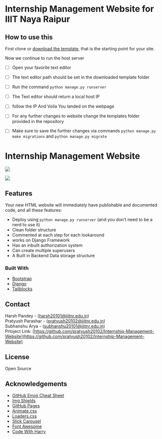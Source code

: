 # Internship Management Website for IIIT Naya Raipur

## How to use this

First clone or [download the template](git@github.com:harshp77/Internship-Website-.git), that is the starting point for your site.

Now we continue to run the host server

 - [ ] Open your favorite text editor 
 - [ ] The text editor path should be set in the downloaded template folder
 - [ ] Run the command ``` python manage.py runserver ```
 - [ ] The Text editor should return a local host IP
 - [ ] follow the IP And Voila You landed on the webpage
 - [ ] For any further changes to website change the templates folder provided in the repository
  - [ ] Make sure to save the further changes via commands ``` python manage.py make migrations ``` and ``` python manage.py migrate ```
  
  
# Internship Management Website

![](https://user-images.githubusercontent.com/76607486/122656358-73db5700-d177-11eb-9dc1-d919bd72b168.jpg)

![](https://user-images.githubusercontent.com/76607486/122656371-8a81ae00-d177-11eb-9772-fa42d0b0d6c7.jpg)
 
## Features

Your new HTML website will immediately have publishable and documented code, and all these features:

 - Deploy using `python manage.py runserver` (and you don't need to be a nerd to use it)
 - Clean folder structure
 - Commented at each step for each lookaround
 - works on Django Framework
 - Has an inbuilt authorization system
 - Can create multiple superusers
 - A Built in Backend Data storage structure
 
 ### Built With

* [Bootstrap](https://getbootstrap.com)
* [Django](https://www.djangoproject.com/)
* [Tailblocks](https://tailblocks.cc)


## Contact

Harsh Pandey - (harsh20101@iiitnr.edu.in)  
Pratyush Parashar - (pratyush20102@iiitnr.edu.in)  
Subhanshu Arya - (subhanshu20101@iiitnr.edu.in)  
Prtoject Link: [https://github.com/pratyush20102/Internship-Management-Website](https://github.com/pratyush20102/Internship-Management-Website)


## License
Open Source


## Acknowledgements
* [GitHub Emoji Cheat Sheet](https://www.webpagefx.com/tools/emoji-cheat-sheet)
* [Img Shields](https://shields.io)
* [GitHub Pages](https://pages.github.com)
* [Animate.css](https://daneden.github.io/animate.css)
* [Loaders.css](https://connoratherton.com/loaders)
* [Slick Carousel](https://kenwheeler.github.io/slick)
* [Font Awesome](https://fontawesome.com)
* [Code With Harry](https://www.youtube.com/playlist?list=PLu0W_9lII9agiCUZYRsvtGTXdxkzPyItg)



